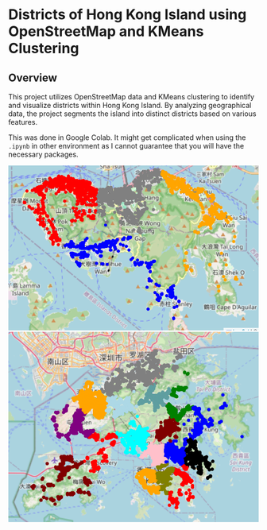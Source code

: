 # Districts of Hong Kong Island using OpenStreetMap and KMeans Clustering

## Overview

This project utilizes OpenStreetMap data and KMeans clustering to identify and visualize districts within Hong Kong Island. By analyzing geographical data, the project segments the island into distinct districts based on various features.

This was done in Google Colab. It might get complicated when using the `.ipynb` in other environment as I cannot guarantee that you will have the necessary packages.

![Alt text](images/Hong-Kong-Island.png)
![Alt text](images/CN-HK.png)
